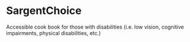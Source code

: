 # SargentChoice
Accessible cook book for those with disabilities (i.e. low vision, cognitive impairments, physical disabilities, etc.)
